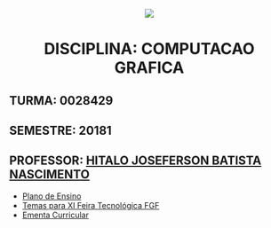 <p align="center">
<img src="http://www.fgf.edu.br/wp-content/themes/fgf-28-05-2013_RESPONSIVO/images/fgf-faculdade-integrada-da-grande-fortaleza.png">
</p>
<h1 align="center">DISCIPLINA: COMPUTACAO GRAFICA</h1>


## TURMA: 0028429 

## SEMESTRE: 20181

## PROFESSOR: [HITALO JOSEFERSON BATISTA NASCIMENTO](http://lattes.cnpq.br/1394533601368499)

- [Plano de Ensino](Plano_de_Ensino.md)
- [Temas para XI Feira Tecnológica FGF](temas.md)
- [Ementa Curricular](ementa.md)
